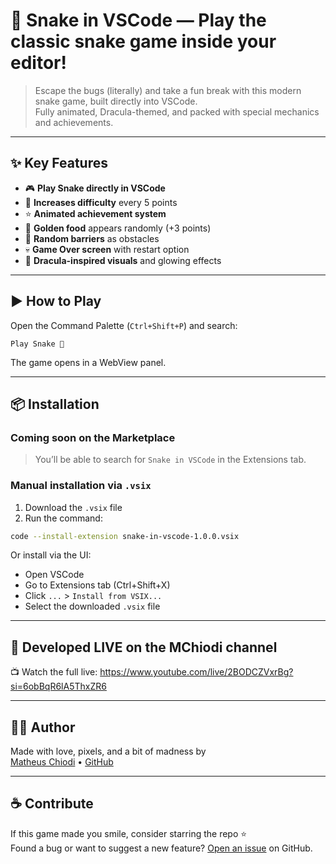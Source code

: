 # 🐍 Snake in VSCode — Play the classic snake game inside your editor!

> Escape the bugs (literally) and take a fun break with this modern snake game, built directly into VSCode.  
> Fully animated, Dracula-themed, and packed with special mechanics and achievements.

---

## ✨ Key Features

- 🎮 **Play Snake directly in VSCode**
- 🧠 **Increases difficulty** every 5 points
- ⭐ **Animated achievement system**
- 💎 **Golden food** appears randomly (+3 points)
- 🚧 **Random barriers** as obstacles
- 💀 **Game Over screen** with restart option
- 🎨 **Dracula-inspired visuals** and glowing effects

---

## ▶️ How to Play

Open the Command Palette (`Ctrl+Shift+P`) and search:

```
Play Snake 🐍
```

The game opens in a WebView panel.

---

## 📦 Installation

### Coming soon on the Marketplace

> You’ll be able to search for `Snake in VSCode` in the Extensions tab.

### Manual installation via `.vsix`

1. Download the `.vsix` file
2. Run the command:

```bash
code --install-extension snake-in-vscode-1.0.0.vsix
```

Or install via the UI:
- Open VSCode
- Go to Extensions tab (Ctrl+Shift+X)
- Click `...` > `Install from VSIX...`
- Select the downloaded `.vsix` file

---

## 🎥 Developed LIVE on the MChiodi channel

📺 Watch the full live:
https://www.youtube.com/live/2BODCZVxrBg?si=6obBqR6lA5ThxZR6

---

## 🧑‍💻 Author

Made with love, pixels, and a bit of madness by  
[Matheus Chiodi](https://www.youtube.com/@MChiodiDev) • [GitHub](https://github.com/MatheusChiodi)

---

## ☕ Contribute

If this game made you smile, consider starring the repo ⭐  
Found a bug or want to suggest a new feature? [Open an issue](https://github.com/MatheusChiodi/Snake-in-VSCode-LiveCoding/issues) on GitHub.
